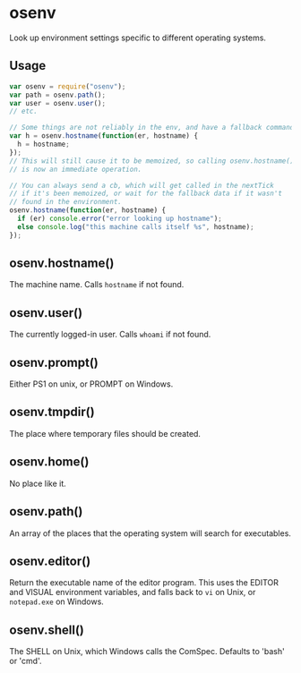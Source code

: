 # osenv

Look up environment settings specific to different operating systems.

## Usage

```javascript
var osenv = require("osenv");
var path = osenv.path();
var user = osenv.user();
// etc.

// Some things are not reliably in the env, and have a fallback command:
var h = osenv.hostname(function(er, hostname) {
  h = hostname;
});
// This will still cause it to be memoized, so calling osenv.hostname()
// is now an immediate operation.

// You can always send a cb, which will get called in the nextTick
// if it's been memoized, or wait for the fallback data if it wasn't
// found in the environment.
osenv.hostname(function(er, hostname) {
  if (er) console.error("error looking up hostname");
  else console.log("this machine calls itself %s", hostname);
});
```

## osenv.hostname()

The machine name. Calls `hostname` if not found.

## osenv.user()

The currently logged-in user. Calls `whoami` if not found.

## osenv.prompt()

Either PS1 on unix, or PROMPT on Windows.

## osenv.tmpdir()

The place where temporary files should be created.

## osenv.home()

No place like it.

## osenv.path()

An array of the places that the operating system will search for
executables.

## osenv.editor()

Return the executable name of the editor program. This uses the EDITOR
and VISUAL environment variables, and falls back to `vi` on Unix, or
`notepad.exe` on Windows.

## osenv.shell()

The SHELL on Unix, which Windows calls the ComSpec. Defaults to 'bash'
or 'cmd'.
